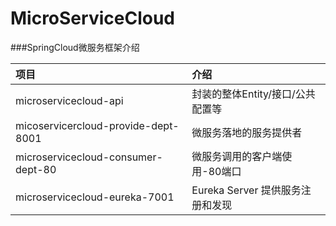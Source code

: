 # MicroServiceCloud
###SpringCloud微服务框架介绍

项目     | 介绍
:-------- | :-----
microservicecloud-api | 封装的整体Entity/接口/公共配置等
micoservicercloud-provide-dept-8001  | 微服务落地的服务提供者
microservicecloud-consumer-dept-80   | 微服务调用的客户端使用-80端口
microservicecloud-eureka-7001    | Eureka Server 提供服务注册和发现 
   